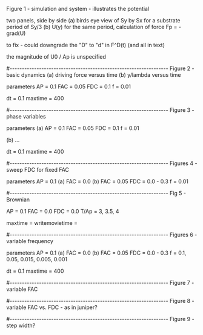 Figure 1 - simulation and system - illustrates the potential

two panels, side by side
(a) birds eye view of Sy by Sx for a substrate period of Sy/3
(b) U(y) for the same period, calculation of force Fp = -grad(U)

to fix - could downgrade the "D" to "d" in F^D(t) (and all in text)

the magnitude of U0 / Ap is unspecified

#-----------------------------------------------------------------
Figure 2 - basic dynamics
(a) driving force versus time
(b) y/lambda versus time

parameters
AP  = 0.1
FAC = 0.05
FDC = 0.1
f = 0.01

dt = 0.1
maxtime = 400

#-----------------------------------------------------------------
Figure 3 - phase variables

parameters
(a)
AP  = 0.1
FAC = 0.05
FDC = 0.1
f = 0.01

(b) ...

dt = 0.1
maxtime = 400

#-----------------------------------------------------------------
Figures 4 - sweep FDC for fixed FAC

parameters
AP  = 0.1
(a) FAC = 0.0
(b) FAC = 0.05
FDC = 0.0 - 0.3
f = 0.01

#-----------------------------------------------------------------
Fig 5 - Brownian

AP  = 0.1
FAC = 0.0
FDC = 0.0
T/Ap = 3, 3.5, 4

maxtime = 
writemovietime =

#-----------------------------------------------------------------
Figures 6 - variable frequency

parameters
AP  = 0.1
(a) FAC = 0.0
(b) FAC = 0.05
FDC = 0.0 - 0.3
f = 0.1, 0.05, 0.015, 0.005, 0.001

dt = 0.1
maxtime = 400

#-----------------------------------------------------------------
Figure 7 - variable FAC

#-----------------------------------------------------------------
Figure 8 - variable FAC vs. FDC - as in juniper?

#-----------------------------------------------------------------
Figure 9 - step width?